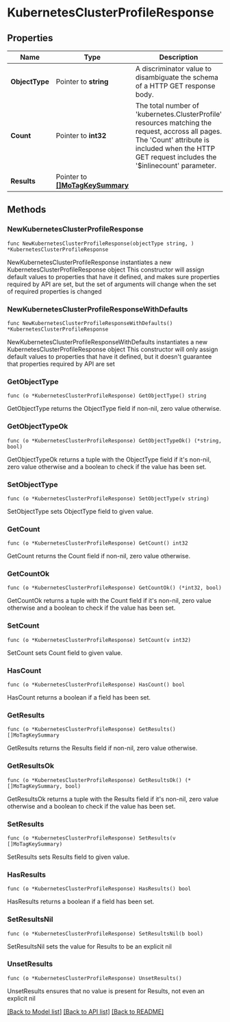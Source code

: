 # KubernetesClusterProfileResponse

## Properties

Name | Type | Description | Notes
------------ | ------------- | ------------- | -------------
**ObjectType** | Pointer to **string** | A discriminator value to disambiguate the schema of a HTTP GET response body. | 
**Count** | Pointer to **int32** | The total number of &#39;kubernetes.ClusterProfile&#39; resources matching the request, accross all pages. The &#39;Count&#39; attribute is included when the HTTP GET request includes the &#39;$inlinecount&#39; parameter. | [optional] 
**Results** | Pointer to [**[]MoTagKeySummary**](mo.TagKeySummary.md) |  | [optional] 

## Methods

### NewKubernetesClusterProfileResponse

`func NewKubernetesClusterProfileResponse(objectType string, ) *KubernetesClusterProfileResponse`

NewKubernetesClusterProfileResponse instantiates a new KubernetesClusterProfileResponse object
This constructor will assign default values to properties that have it defined,
and makes sure properties required by API are set, but the set of arguments
will change when the set of required properties is changed

### NewKubernetesClusterProfileResponseWithDefaults

`func NewKubernetesClusterProfileResponseWithDefaults() *KubernetesClusterProfileResponse`

NewKubernetesClusterProfileResponseWithDefaults instantiates a new KubernetesClusterProfileResponse object
This constructor will only assign default values to properties that have it defined,
but it doesn't guarantee that properties required by API are set

### GetObjectType

`func (o *KubernetesClusterProfileResponse) GetObjectType() string`

GetObjectType returns the ObjectType field if non-nil, zero value otherwise.

### GetObjectTypeOk

`func (o *KubernetesClusterProfileResponse) GetObjectTypeOk() (*string, bool)`

GetObjectTypeOk returns a tuple with the ObjectType field if it's non-nil, zero value otherwise
and a boolean to check if the value has been set.

### SetObjectType

`func (o *KubernetesClusterProfileResponse) SetObjectType(v string)`

SetObjectType sets ObjectType field to given value.


### GetCount

`func (o *KubernetesClusterProfileResponse) GetCount() int32`

GetCount returns the Count field if non-nil, zero value otherwise.

### GetCountOk

`func (o *KubernetesClusterProfileResponse) GetCountOk() (*int32, bool)`

GetCountOk returns a tuple with the Count field if it's non-nil, zero value otherwise
and a boolean to check if the value has been set.

### SetCount

`func (o *KubernetesClusterProfileResponse) SetCount(v int32)`

SetCount sets Count field to given value.

### HasCount

`func (o *KubernetesClusterProfileResponse) HasCount() bool`

HasCount returns a boolean if a field has been set.

### GetResults

`func (o *KubernetesClusterProfileResponse) GetResults() []MoTagKeySummary`

GetResults returns the Results field if non-nil, zero value otherwise.

### GetResultsOk

`func (o *KubernetesClusterProfileResponse) GetResultsOk() (*[]MoTagKeySummary, bool)`

GetResultsOk returns a tuple with the Results field if it's non-nil, zero value otherwise
and a boolean to check if the value has been set.

### SetResults

`func (o *KubernetesClusterProfileResponse) SetResults(v []MoTagKeySummary)`

SetResults sets Results field to given value.

### HasResults

`func (o *KubernetesClusterProfileResponse) HasResults() bool`

HasResults returns a boolean if a field has been set.

### SetResultsNil

`func (o *KubernetesClusterProfileResponse) SetResultsNil(b bool)`

 SetResultsNil sets the value for Results to be an explicit nil

### UnsetResults
`func (o *KubernetesClusterProfileResponse) UnsetResults()`

UnsetResults ensures that no value is present for Results, not even an explicit nil

[[Back to Model list]](../README.md#documentation-for-models) [[Back to API list]](../README.md#documentation-for-api-endpoints) [[Back to README]](../README.md)


